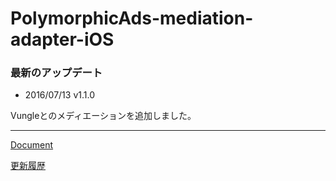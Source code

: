 # PolymorphicAds-mediation-adapter-iOS

### 最新のアップデート

* 2016/07/13 v1.1.0

Vungleとのメディエーションを追加しました。

---

[Document](https://github.com/FullSpeedInc-SmartPhoneDepartment/PolymorphicAds-mediation-adapter-iOS/wiki)

[更新履歴](https://github.com/FullSpeedInc-SmartPhoneDepartment/PolymorphicAds-mediation-adapter-iOS/wiki/%E6%9B%B4%E6%96%B0%E5%B1%A5%E6%AD%B4)
